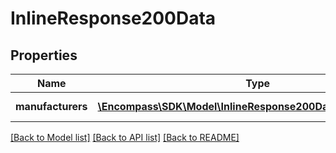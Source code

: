 # InlineResponse200Data

## Properties
Name | Type | Description | Notes
------------ | ------------- | ------------- | -------------
**manufacturers** | [**\Encompass\SDK\Model\InlineResponse200DataManufacturers[]**](InlineResponse200DataManufacturers.md) | array of manufacturers | [optional] 

[[Back to Model list]](../../README.md#documentation-for-models) [[Back to API list]](../../README.md#documentation-for-api-endpoints) [[Back to README]](../../README.md)

